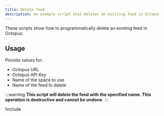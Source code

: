 ```yaml
---
title: Delete feed
description: An example script that deletes an existing feed in Octopus using the REST API and Octopus.Client.
---
```


These scripts show how to programmatically delete an existing feed in Octopus.

## Usage

Provide values for:

- Octopus URL
- Octopus API Key
- Name of the space to use
- Name of the feed to delete

:::warning
**This script will delete the feed with the specified name. This operation is destructive and cannot be undone.**
:::

!include <delete-feed-scripts>
